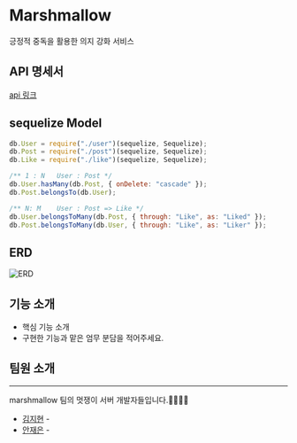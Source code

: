 # Marshmallow

긍정적 중독을 활용한 의지 강화 서비스

## API 명세서

[api 링크]()

## sequelize Model

```javascript
db.User = require("./user")(sequelize, Sequelize);
db.Post = require("./post")(sequelize, Sequelize);
db.Like = require("./like")(sequelize, Sequelize);

/** 1 : N   User : Post */
db.User.hasMany(db.Post, { onDelete: "cascade" });
db.Post.belongsTo(db.User);

/** N: M    User : Post => Like */
db.User.belongsToMany(db.Post, { through: "Like", as: "Liked" });
db.Post.belongsToMany(db.User, { through: "Like", as: "Liker" });
```

## ERD

![ERD]()

## 기능 소개

- 핵심 기능 소개
- 구현한 기능과 맡은 엄무 분담을 적어주세요.

## 팀원 소개

---

marshmallow 팀의 멋쟁이 서버 개발자들입니다.👩🏻‍💻🤍

- [김지현](https://github.com/Jihyun247) -
- [안재은](https://github.com/JaeeunAhn) -
